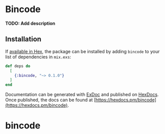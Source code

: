 # Bincode

**TODO: Add description**

## Installation

If [available in Hex](https://hex.pm/docs/publish), the package can be installed
by adding `bincode` to your list of dependencies in `mix.exs`:

```elixir
def deps do
  [
    {:bincode, "~> 0.1.0"}
  ]
end
```

Documentation can be generated with [ExDoc](https://github.com/elixir-lang/ex_doc)
and published on [HexDocs](https://hexdocs.pm). Once published, the docs can
be found at [https://hexdocs.pm/bincode](https://hexdocs.pm/bincode).

# bincode

